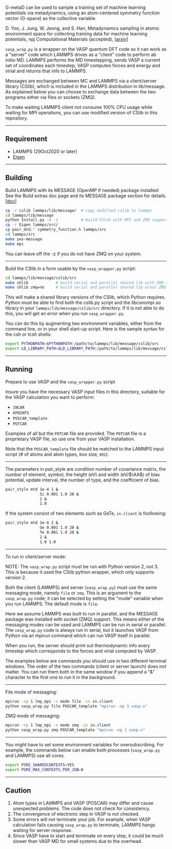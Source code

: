 G-metaD can be used to sample a training set of machine learning potentials 
via metadynamics, using an atom-centered symmetry function vector (G-space) 
as the collective variable.

D. Yoo, J. Jung, W. Jeong, and S. Han, Metadynamics sampling in atomic environment space for collecting training data for machine learning potentials, npj Computational Materials (accepted), [[arxiv](https://arxiv.org/abs/2012.13266)]

`vasp_wrap.py` is a wrapper on the VASP quantum DFT
code so it can work as a "server" code which LAMMPS drives as a
"client" code to perform ab initio MD.  LAMMPS performs the MD
timestepping, sends VASP a current set of coordinates each timestep,
VASP computes forces and energy and virial and returns that info to
LAMMPS.

Messages are exchanged between MC and LAMMPS via a client/server
library (CSlib), which is included in the LAMMPS distribution in
lib/message.  As explained below you can choose to exchange data
between the two programs either via files or sockets (ZMQ).

To make waiting LAMMPS client not consume 100% CPU usage while waiting for MPI operations,
you can use modified version of CSlib in this repository.


---------------

Requirement
----------
* LAMMPS (29Oct2020 or later)
* [Eigen](http://eigen.tuxfamily.org) 

----------------

Building
--------

Build LAMMPS with its MESSAGE (OpenMP if needed) package installed:
See the Build extras doc page and its MESSAGE package
section for details. [[doc](https://docs.lammps.org/Build_extras.html)]


```bash
cp -r cslib lammps/lib/message/  # copy modified cslib to lammps
cd lammps/lib/message
python Install.py -m -z          # build CSlib with MPI and ZMQ support
cp -r Eigen lammps/src/
cp pair_mtd.* symmetry_function.h lammps/src
cd lammps/src
make yes-message
make mpi
```

You can leave off the -z if you do not have ZMQ on your system.

----------------

Build the CSlib in a form usable by the `vasp_wrapper.py` script:

```bash
cd lammps/lib/message/cslib/src
make shlib            # build serial and parallel shared lib with ZMQ support
make shlib zmq=no     # build serial and parallel shared lib w/out ZMQ support
```

This will make a shared library versions of the CSlib, which Python
requires.  Python must be able to find both the cslib.py script and
the libcsnompi.so library in your `lammps/lib/message/cslib/src`
directory.  If it is not able to do this, you will get an error when
you run `vasp_wrapper.py`.

You can do this by augmenting two environment variables, either
from the command line, or in your shell start-up script.
Here is the sample syntax for the csh or tcsh shells:

```bash
export PYTHONPATH=$PYTHONPATH:/path/to/lammps/lib/message/cslib/src
export LD_LIBRARY_PATH=$LD_LIBRARY_PATH:/path/to/lammps/lib/message/cslib/src
```

----------------

Running
-------

Prepare to use VASP and the `vasp_wrapper.py` script

Insure you have the necessary VASP input files in this
directory, suitable for the VASP calculation you want to perform:

* `INCAR`
* `KPOINTS`
* `POSCAR_template`
* `POTCAR`

Examples of all but the `POTCAR` file are provided.
The `POTCAR` file is a proprietary VASP file, so use one from your VASP installation.

Note that the `POSCAR_template` file should be matched to the LAMMPS
input script (# of atoms and atom types, box size, etc).

------------------

The parameters in pair_style are condition number of covariance matrix, the number of element, symbol, the height (eV) and width (eV/$\AA$) of bias potential, update interval, the number of type, and the coefficient of bias.

```bash
pair_style mtd 1e-4 1 &
               Si 0.001 1.0 20 &
               1 &
               1.0
```

If the system consist of two elements such as GeTe, `in.client` is foollowing:
```bash
pair_style mtd 1e-4 2 &
               Ge 0.001 1.0 20 &
               Te 0.001 1.0 20 &
               2 &
               1.0 1.0
```

----------------

To run in client/server mode:

NOTE: The `vasp_wrap.py` script must be run with Python version 2, not
3.  This is because it used the CSlib python wrapper, which only
supports version 2.

Both the client (LAMMPS) and server (`vasp_wrap.py`) must use the same
messaging mode, namely `file` or `zmq`.  This is an argument to the
`vasp_wrap.py` code; it can be selected by setting the "mode" variable
when you run LAMMPS.  The default mode is `file`.

Here we assume LAMMPS was built to run in parallel, and the MESSAGE
package was installed with socket (ZMQ) support.  This means either of
the messaging modes can be used and LAMMPS can be run in serial or
parallel.  The `vasp_wrap.py` code is always run in serial, but it
launches VASP from Python via an mpirun command which can run VASP
itself in parallel.

When you run, the server should print out thermodynamic info every
timestep which corresponds to the forces and virial computed by VASP.

The examples below are commands you should use in two different
terminal windows.  The order of the two commands (client or server
launch) does not matter.  You can run them both in the same window if
you append a "&" character to the first one to run it in the
background.

--------------

File mode of messaging:

```bash
mpirun -np 1 lmp_mpi -v mode file -in in.client
python vasp_wrap.py file POSCAR_template "mpirun -np 1 vasp.x"
```

ZMQ mode of messaging:

```bash
mpirun -np 1 lmp_mpi -v mode zmq -in in.client
python vasp_wrap.py zmq POSCAR_template "mpirun -np 1 vasp.x"
```

---------------

You might have to set some environment variables for oversubscribing.
For example, the commands below can enable both processes (`vasp_wrap.py` and LAMMPS) use all cores.

```bash
export PSM2_SHAREDCONTEXTS=YES
export PSM2_MAX_CONTEXTS_PER_JOB=8
```

------------------

Caution
-------

1. Atom types in LAMMPS and VASP (POSCAR) may differ and cause unexpected problems.
   The code does not check for consistency.
2. The convergence of electronic step in VASP is not checked.
3. Some errors will not terminate your job. For example, when VASP calculation fails causing `vasp_wrap.py` to terminate,
   LAMMPS hangs waiting for server response.
4. Since VASP have to start and terminate on every step, it could be much slower than VASP MD for small systems due to the overhead.
